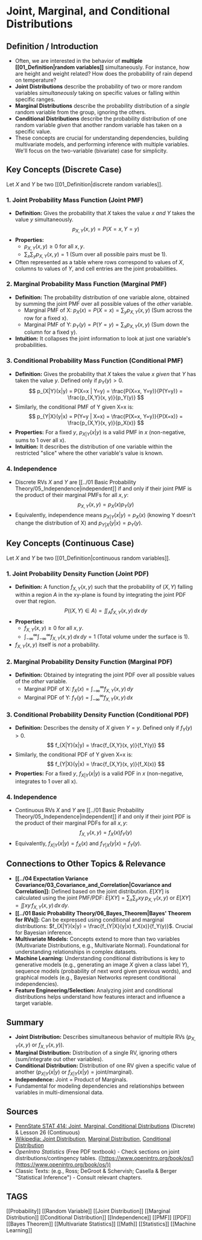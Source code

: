 # Joint, Marginal, and Conditional Distributions

## Definition / Introduction
*   Often, we are interested in the behavior of **multiple [[01_Definition|random variables]]** simultaneously. For instance, how are height and weight related? How does the probability of rain depend on temperature?
*   **Joint Distributions** describe the probability of two or more random variables *simultaneously* taking on specific values or falling within specific ranges.
*   **Marginal Distributions** describe the probability distribution of a *single* random variable from the group, ignoring the others.
*   **Conditional Distributions** describe the probability distribution of one random variable *given* that another random variable has taken on a specific value.
*   These concepts are crucial for understanding dependencies, building multivariate models, and performing inference with multiple variables. We'll focus on the two-variable (bivariate) case for simplicity.

## Key Concepts (Discrete Case)

Let $X$ and $Y$ be two [[01_Definition|discrete random variables]].

### 1. Joint Probability Mass Function (Joint PMF)
*   **Definition:** Gives the probability that $X$ takes the value $x$ *and* $Y$ takes the value $y$ simultaneously.
    $$ p_{X,Y}(x, y) = P(X=x, Y=y) $$
*   **Properties:**
    *   $p_{X,Y}(x, y) \ge 0$ for all $x, y$.
    *   $\sum_x \sum_y p_{X,Y}(x, y) = 1$ (Sum over all possible pairs must be 1).
*   Often represented as a table where rows correspond to values of $X$, columns to values of $Y$, and cell entries are the joint probabilities.

### 2. Marginal Probability Mass Function (Marginal PMF)
*   **Definition:** The probability distribution of one variable alone, obtained by summing the joint PMF over all possible values of the *other* variable.
    *   Marginal PMF of X: $p_X(x) = P(X=x) = \sum_y p_{X,Y}(x, y)$ (Sum across the row for a fixed x).
    *   Marginal PMF of Y: $p_Y(y) = P(Y=y) = \sum_x p_{X,Y}(x, y)$ (Sum down the column for a fixed y).
*   **Intuition:** It collapses the joint information to look at just one variable's probabilities.

### 3. Conditional Probability Mass Function (Conditional PMF)
*   **Definition:** Gives the probability that $X$ takes the value $x$ *given* that $Y$ has taken the value $y$. Defined only if $p_Y(y) > 0$.
    $$ p_{X|Y}(x|y) = P(X=x | Y=y) = \frac{P(X=x, Y=y)}{P(Y=y)} = \frac{p_{X,Y}(x, y)}{p_Y(y)} $$
*   Similarly, the conditional PMF of Y given X=x is:
    $$ p_{Y|X}(y|x) = P(Y=y | X=x) = \frac{P(X=x, Y=y)}{P(X=x)} = \frac{p_{X,Y}(x, y)}{p_X(x)} $$
*   **Properties:** For a fixed $y$, $p_{X|Y}(x|y)$ is a valid PMF in $x$ (non-negative, sums to 1 over all x).
*   **Intuition:** It describes the distribution of one variable within the restricted "slice" where the other variable's value is known.

### 4. Independence
*   Discrete RVs $X$ and $Y$ are [[../01 Basic Probability Theory/05_Independence|independent]] if and only if their joint PMF is the product of their marginal PMFs for all $x, y$:
    $$ p_{X,Y}(x, y) = p_X(x) p_Y(y) $$
*   Equivalently, independence means $p_{X|Y}(x|y) = p_X(x)$ (knowing Y doesn't change the distribution of X) and $p_{Y|X}(y|x) = p_Y(y)$.

## Key Concepts (Continuous Case)

Let $X$ and $Y$ be two [[01_Definition|continuous random variables]].

### 1. Joint Probability Density Function (Joint PDF)
*   **Definition:** A function $f_{X,Y}(x, y)$ such that the probability of $(X, Y)$ falling within a region $A$ in the xy-plane is found by integrating the joint PDF over that region.
    $$ P((X, Y) \in A) = \iint_A f_{X,Y}(x, y) \, dx \, dy $$
*   **Properties:**
    *   $f_{X,Y}(x, y) \ge 0$ for all $x, y$.
    *   $\int_{-\infty}^{\infty} \int_{-\infty}^{\infty} f_{X,Y}(x, y) \, dx \, dy = 1$ (Total volume under the surface is 1).
*   $f_{X,Y}(x, y)$ itself is *not* a probability.

### 2. Marginal Probability Density Function (Marginal PDF)
*   **Definition:** Obtained by integrating the joint PDF over all possible values of the *other* variable.
    *   Marginal PDF of X: $f_X(x) = \int_{-\infty}^{\infty} f_{X,Y}(x, y) \, dy$
    *   Marginal PDF of Y: $f_Y(y) = \int_{-\infty}^{\infty} f_{X,Y}(x, y) \, dx$

### 3. Conditional Probability Density Function (Conditional PDF)
*   **Definition:** Describes the density of $X$ given $Y=y$. Defined only if $f_Y(y) > 0$.
    $$ f_{X|Y}(x|y) = \frac{f_{X,Y}(x, y)}{f_Y(y)} $$
*   Similarly, the conditional PDF of Y given X=x is:
    $$ f_{Y|X}(y|x) = \frac{f_{X,Y}(x, y)}{f_X(x)} $$
*   **Properties:** For a fixed $y$, $f_{X|Y}(x|y)$ is a valid PDF in $x$ (non-negative, integrates to 1 over all x).

### 4. Independence
*   Continuous RVs $X$ and $Y$ are [[../01 Basic Probability Theory/05_Independence|independent]] if and only if their joint PDF is the product of their marginal PDFs for all $x, y$:
    $$ f_{X,Y}(x, y) = f_X(x) f_Y(y) $$
*   Equivalently, $f_{X|Y}(x|y) = f_X(x)$ and $f_{Y|X}(y|x) = f_Y(y)$.

## Connections to Other Topics & Relevance
*   **[[../04 Expectation Variance Covariance/03_Covariance_and_Correlation|Covariance and Correlation]]:** Defined based on the joint distribution. $E[XY]$ is calculated using the joint PMF/PDF: $E[XY] = \sum_x \sum_y xy \, p_{X,Y}(x,y)$ or $E[XY] = \iint xy \, f_{X,Y}(x,y) \, dx \, dy$.
*   **[[../01 Basic Probability Theory/06_Bayes_Theorem|Bayes' Theorem for RVs]]:** Can be expressed using conditional and marginal distributions: $f_{X|Y}(x|y) = \frac{f_{Y|X}(y|x) f_X(x)}{f_Y(y)}$. Crucial for Bayesian inference.
*   **Multivariate Models:** Concepts extend to more than two variables (Multivariate Distributions, e.g., Multivariate Normal). Foundational for understanding relationships in complex datasets.
*   **Machine Learning:** Understanding conditional distributions is key to generative models (e.g., generating an image $X$ given a class label $Y$), sequence models (probability of next word given previous words), and graphical models (e.g., Bayesian Networks represent conditional independencies).
*   **Feature Engineering/Selection:** Analyzing joint and conditional distributions helps understand how features interact and influence a target variable.

## Summary
*   **Joint Distribution:** Describes simultaneous behavior of multiple RVs ($p_{X,Y}(x,y)$ or $f_{X,Y}(x,y)$).
*   **Marginal Distribution:** Distribution of a single RV, ignoring others (sum/integrate out other variables).
*   **Conditional Distribution:** Distribution of one RV given a specific value of another ($p_{X|Y}(x|y)$ or $f_{X|Y}(x|y) = \text{joint} / \text{marginal}$).
*   **Independence:** Joint = Product of Marginals.
*   Fundamental for modeling dependencies and relationships between variables in multi-dimensional data.

## Sources
*   [PennState STAT 414: Joint, Marginal, Conditional Distributions](https://online.stat.psu.edu/stat414/lesson/20) (Discrete) & Lesson 26 (Continuous)
*   [Wikipedia: Joint Distribution](https://en.wikipedia.org/wiki/Joint_probability_distribution), [Marginal Distribution](https://en.wikipedia.org/wiki/Marginal_distribution), [Conditional Distribution](https://en.wikipedia.org/wiki/Conditional_probability_distribution)
*   *OpenIntro Statistics* (Free PDF textbook) - Check sections on joint distributions/contingency tables. ([https://www.openintro.org/book/os/](https://www.openintro.org/book/os/))
*   Classic Texts: (e.g., Ross; DeGroot & Schervish; Casella & Berger "Statistical Inference") - Consult relevant chapters.

## TAGS
[[Probability]] [[Random Variable]] [[Joint Distribution]] [[Marginal Distribution]] [[Conditional Distribution]] [[Independence]] [[PMF]] [[PDF]] [[Bayes Theorem]] [[Multivariate Statistics]] [[Math]] [[Statistics]] [[Machine Learning]]